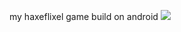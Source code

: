my haxeflixel game build on android
![](https://cdn.discordapp.com/attachments/1215268418949750784/1237775900511305768/icon.png?ex=663ce023&is=663b8ea3&hm=aa504eaf7455ae6bbe371cc94694091f59140153ac5e6652c35a27aa0367b0ab&)
